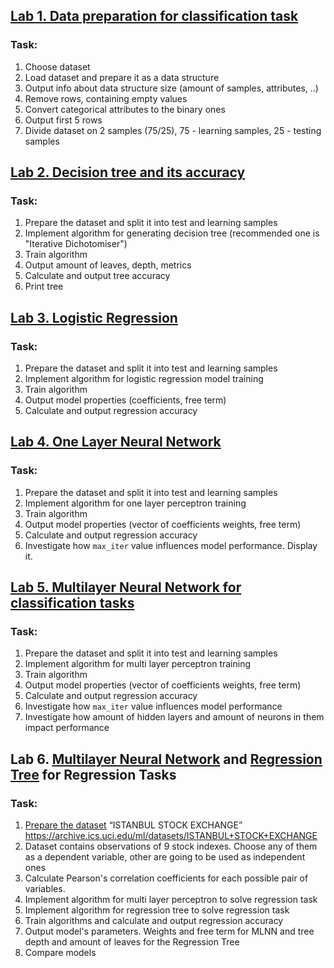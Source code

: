 ﻿## [Lab 1. Data preparation for classification task](https://github.com/sogoeslight/AI_Labs/tree/master/src/main/scala/com/sogoeslight/task/preparation)
### Task:
1) Choose dataset
2) Load dataset and prepare it as a data structure
3) Output info about data structure size (amount of samples, attributes, ..)
4) Remove rows, containing empty values
5) Convert categorical attributes to the binary ones
6) Output first 5 rows
7) Divide dataset on 2 samples (75/25), 75 - learning samples, 25 - testing samples


## [Lab 2. Decision tree and its accuracy](https://github.com/sogoeslight/AI_Labs/blob/master/src/main/scala/com/sogoeslight/task/tree/)
### Task:
1) Prepare the dataset and split it into test and learning samples
2) Implement algorithm for generating decision tree 
(recommended one is "Iterative Dichotomiser")
3) Train algorithm
4) Output amount of leaves, depth, metrics
5) Calculate and output tree accuracy
6) Print tree


## [Lab 3. Logistic Regression](https://github.com/sogoeslight/AI_Labs/tree/master/src/main/scala/com/sogoeslight/task/regression)
### Task:
1) Prepare the dataset and split it into test and learning samples
2) Implement algorithm for logistic regression model training
3) Train algorithm
4) Output model properties (coefficients, free term)
5) Calculate and output regression accuracy


## [Lab 4. One Layer Neural Network](https://github.com/sogoeslight/AI_Labs/tree/master/src/main/scala/com/sogoeslight/task/regression)
### Task:
1) Prepare the dataset and split it into test and learning samples
2) Implement algorithm for one layer perceptron training
3) Train algorithm
4) Output model properties (vector of coefficients weights, free term)
5) Calculate and output regression accuracy
6) Investigate how `max_iter` value influences model performance. Display it.


## [Lab 5. Multilayer Neural Network for classification tasks](https://github.com/sogoeslight/AI_Labs/tree/master/src/main/scala/com/sogoeslight/task/regression/MultiLayerPerceptrone.scala)
### Task:
1) Prepare the dataset and split it into test and learning samples
2) Implement algorithm for multi layer perceptron training
3) Train algorithm
4) Output model properties (vector of coefficients weights, free term)
5) Calculate and output regression accuracy
6) Investigate how `max_iter` value influences model performance
7) Investigate how amount of hidden layers and amount of neurons in them impact performance
   

## Lab 6. [Multilayer Neural Network](https://github.com/sogoeslight/AI_Labs/tree/master/src/main/scala/com/sogoeslight/task/regression/MultiLayerRegression.scala) and [Regression Tree](https://github.com/sogoeslight/AI_Labs/tree/master/src/main/scala/com/sogoeslight/task/tree/RegressionTree.scala) for Regression Tasks
### Task:
1) [Prepare the dataset](https://github.com/sogoeslight/AI_Labs/tree/master/src/main/scala/com/sogoeslight/task/preparation/Data_Akbilgic.scala) “ISTANBUL STOCK EXCHANGE”
   https://archive.ics.uci.edu/ml/datasets/ISTANBUL+STOCK+EXCHANGE
2) Dataset contains observations of 9 stock indexes. Choose any of them as a dependent variable, other are going to be used as independent ones
3) Calculate Pearson's correlation coefficients for each possible pair of variables.
4) Implement algorithm for multi layer perceptron to solve regression task
5) Implement algorithm for regression tree to solve regression task
6) Train algorithms and calculate and output regression accuracy
7) Output model's parameters. Weights and free term for MLNN and tree depth and amount of leaves for the Regression Tree
8) Compare models